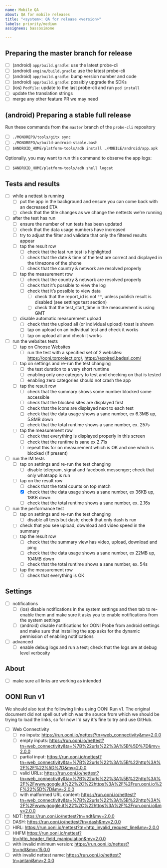 ```yaml
---
name: Mobile QA
about: QA for mobile releases
title: "<system>: QA for release <version>"
labels: priority/medium
assignees: bassosimone

---
```


## Preparing the master branch for release

- [ ] (android) `app/build.gradle`: use the latest probe-cli
- [ ] (android) `engine/build.gradle`: use the latest probe-cli
- [ ] (android) `app/build.gradle`: bump version number and code
- [ ] (android) `app/build.gradle`: possibly upgrade the SDKs
- [ ] (ios) `Podfile`: update to the last probe-cli and run `pod install`
- [ ] update the translation strings
- [ ] merge any other feature PR we may need

## (android) Preparing a stable full release

Run these commands from the `master` branch of the `probe-cli` repository

- [ ] `./MONOREPO/tools/gitx sync`
- [ ] `./MONOREPO/w/build-android-stable.bash`
- [ ] `$ANDROID_HOME/platform-tools/adb install ./MOBILE/android/app.apk`

Optionally, you may want to run this command to observe the app logs:

- [ ] `$ANDROID_HOME/platform-tools/adb shell logcat`

## Tests and results

- [ ] while a nettest is running
    - [ ] put the app in the background and ensure you can come back with an decreased ETA
    - [ ] check that the title changes as we change the nettests we're running
- [ ] after the test has run
    - [ ] ensure the number of run tests has been updated
    - [ ] check that the data usage numbers have increased
    - [ ] try to adjust the filter and validate that only the filtered results appear
    - [ ] tap the result row
        - [ ] check that the last run test is highlighted
        - [ ] check that the date & time of the test are correct and displayed in the timezone of the phone
        - [ ] check that the country & network are resolved properly
    - [ ] tap the measurement row
        - [ ] check that the country & network are resolved properly
        - [ ] check that it’s possible to view the log
        - [ ] check that it’s possible to view data
            - [ ] check that the report_id is not `""`, unless publish result is disabled (see settings test section)
            - [ ] check that the test_start_time in the measurement is using GMT
    - [ ] disable automatic measurement upload
        - [ ] check that the upload all (or individual upload) toast is shown
        - [ ] tap on upload on an individual test and check it works
        - [ ] tap on upload all and check it works
- [ ] run the websites tests
    - [ ] tap on Choose Websites
        - [ ] run the test with a specified set of 2 websites: https://ooni.torproject.org/, https://expired.badssl.com/
    - [ ] tap on settings and re-run the test changing
        - [ ] the test duration to a very short runtime
        - [ ] enabling only one category to test and checking on that is tested
        - [ ] enabling zero categories should not crash the app
    - [ ] tap the result row
        - [ ] check that the summary shows some number blocked some accessible
        - [ ] check that the blocked sites are displayed first
        - [ ] check that the icons are displayed next to each test
        - [ ] check that the data usage shows a sane number, ex 6.3MB up, 5.8MB down
        - [ ] check that the total runtime shows a sane number, ex. 257s
    - [ ] tap the measurement row
        - [ ] check that everything is displayed properly in this screen
        - [ ] check that the runtime is sane ex 2.71s
        - [ ] repeat this for on measurement which is OK and one which is blocked (if present)
- [ ] run the IM tests
    - [ ] tap on settings and re-run the test changing
        - [ ] disable telegram, signal and facebook messenger; check that only whatsapp is run
    - [ ] tap on the result row
        - [ ] check that the total counts on top match
        - [x] check that the data usage shows a sane number, ex 36KB up, 18KB down
        - [ ] check that the total runtime shows a sane number, ex. 2.16s
- [ ] run the performance test
     - [ ] tap on settings and re-run the test changing
         - [ ] disable all tests but dash; check that only dash is run
     - [ ] check that you see upload, download and video speed in the summary
     - [ ] tap the result row
         - [ ] check that the summary view has video, upload, download and ping
         - [ ] check that the data usage shows a sane number, ex 22MB up, 104MB down
         - [ ] check that the total runtime shows a sane number, ex. 54s
     - [ ] tap the measurement row
         - [ ] check that everything is OK

## Settings

- [ ] notifications
    - [ ] (ios) disable notifications in the system settings and then tab to re-enable them and make sure it asks you to enable notifications from the system settings
    - [ ] (android) disable notifications for OONI Probe from android settings and make sure that installing the app asks for the dynamic permission of enabling notifications
- [ ] advanced
    - [ ] enable debug logs and run a test; check that the logs are at debug level verbosity

## About

- [ ] make sure all links are working as intended

## OONI Run v1

We should also test the following links using OONI Run v1. The original document did not spell out which was the source from which we should be trying to load the links, so for now I'd say it's fine to try and use GitHub.

- [ ] Web Connectivity
    - [ ] no inputs: https://run.ooni.io/nettest?tn=web_connectivity&mv=2.0.0 
    - [ ] empty inputs: https://run.ooni.io/nettest?tn=web_connectivity&ta=%7B%22urls%22%3A%5B%5D%7D&mv=2.0.0 
    - [ ] partial input: https://run.ooni.io/nettest?tn=web_connectivity&ta=%7B%22urls%22%3A%5B%22http%3A%2F%2F%22%5D%7D&mv=2.0.0
    - [ ] valid URLs: https://run.ooni.io/nettest?tn=web_connectivity&ta=%7B%22urls%22%3A%5B%22http%3A%2F%2Fwww.google.it%22%2C%22https%3A%2F%2Frun.ooni.io%2F%22%5D%7D&mv=2.0.0 
    - [ ] with malformed URL content: https://run.ooni.io/nettest?tn=web_connectivity&ta=%7B%22urls%22%3A%5B%22http%3A%2F%2Fwww.google.it%22%2C%22https%3A%2F%2Frun.ooni.io&mv=2.0.0
- [ ] NDT: https://run.ooni.io/nettest?tn=ndt&mv=2.0.0
- [ ] DASH: https://run.ooni.io/nettest?tn=dash&mv=2.0.0
- [ ] HIRL: https://run.ooni.io/nettest?tn=http_invalid_request_line&mv=2.0.0
- [ ] HHFM https://run.ooni.io/nettest?tn=http_header_field_manipulation&mv=2.0.0
- [ ] with invalid minimum version: https://run.ooni.io/nettest?tn=ndt&mv=15.0.0
- [ ] with invalid nettest name: https://run.ooni.io/nettest?tn=antani&mv=2.0.0
